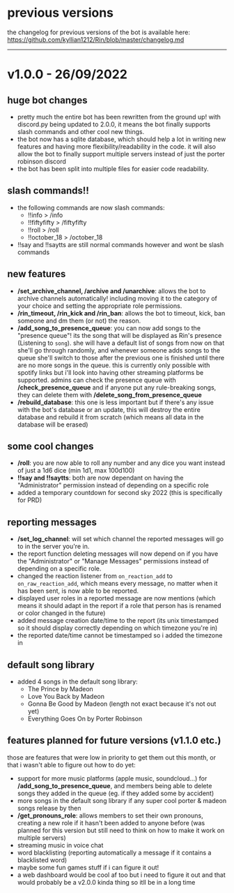 # previous versions
the changelog for previous versions of the bot is available here: https://github.com/kyllian1212/Rin/blob/master/changelog.md

------------------------------------------------------------------------
# v1.0.0 - 26/09/2022

## **huge bot changes**
* pretty much the entire bot has been rewritten from the ground up! with discord.py being updated to 2.0.0, it means the bot finally supports slash commands and other cool new things.
* the bot now has a sqlite database, which should help a lot in writing new features and having more flexibility/readability in the code. it will also allow the bot to finally support multiple servers instead of just the porter robinson discord
* the bot has been split into multiple files for easier code readability.

## **slash commands!!**
* the following commands are now slash commands:
  * !!info > /info
  * !!fiftyfifty > /fiftyfifty
  * !!roll > /roll
  * !!october_18 > /october_18
* !!say and !!saytts are still normal commands however and wont be slash commands

## **new features**
* **/set_archive_channel, /archive and /unarchive**: allows the bot to archive channels automatically! including moving it to the category of your choice and setting the appropriate role permissions.
* **/rin_timeout, /rin_kick and /rin_ban**: allows the bot to timeout, kick, ban someone and dm them (or not) the reason. 
* **/add_song_to_presence_queue**: you can now add songs to the "presence queue"! its the song that will be displayed as Rin's presence (Listening to `song`). she will have a default list of songs from now on that she'll go through randomly, and whenever someone adds songs to the queue she'll switch to those after the previous one is finished until there are no more songs in the queue. this is currently only possible with spotify links but i'll look into having other streaming platforms be supported. admins can check the presence queue with **/check_presence_queue** and if anyone put any rule-breaking songs, they can delete them with **/delete_song_from_presence_queue**
* **/rebuild_database**: this one is less important but if there's any issue with the bot's database or an update, this will destroy the entire database and rebuild it from scratch (which means all data in the database will be erased)

## **some cool changes**
* **/roll**: you are now able to roll any number and any dice you want instead of just a 1d6 dice (min 1d1, max 100d100)
* **!!say and !!saytts**: both are now dependant on having the "Administrator" permission instead of depending on a specific role
* added a temporary countdown for second sky 2022 (this is specifically for PRD)

## **reporting messages**
* **/set_log_channel**: will set which channel the reported messages will go to in the server you're in.
* the report function deleting messages will now depend on if you have the "Administrator" or "Manage Messages" permissions instead of depending on a specific role.
* changed the reaction listener from `on_reaction_add` to `on_raw_reaction_add`, which means every message, no matter when it has been sent, is now able to be reported.
* displayed user roles in a reported message are now mentions (which means it should adapt in the report if a role that person has is renamed or color changed in the future)
* added message creation date/time to the report (its unix timestamped so it should display correctly depending on which timezone you're in)
* the reported date/time cannot be timestamped so i added the timezone in

## **default song library**
* added 4 songs in the default song library:
  * The Prince by Madeon
  * Love You Back by Madeon
  * Gonna Be Good by Madeon (length not exact because it's not out yet)
  * Everything Goes On by Porter Robinson

## **features planned for future versions (v1.1.0 etc.)**
those are features that were low in priority to get them out this month, or that i wasn't able to figure out how to do yet:
* support for more music platforms (apple music, soundcloud...) for **/add_song_to_presence_queue**, and members being able to delete songs they added in the queue (eg. if they added some by accident)
* more songs in the default song library if any super cool porter & madeon songs release by then
* **/get_pronouns_role**: allows members to set their own pronouns, creating a new role if it hasn't been added to anyone before (was planned for this version but still need to think on how to make it work on multiple servers)
* streaming music in voice chat
* word blacklisting (reporting automatically a message if it contains a blacklisted word)
* maybe some fun games stuff if i can figure it out!
* a web dashboard would be cool af too but i need to figure it out and that would probably be a v2.0.0 kinda thing so itll be in a long time